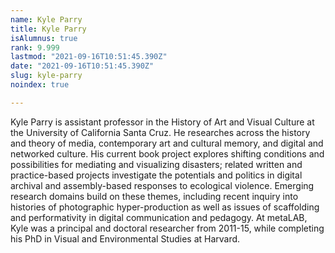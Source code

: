 ```yaml
---
name: Kyle Parry
title: Kyle Parry
isAlumnus: true
rank: 9.999
lastmod: "2021-09-16T10:51:45.390Z"
date: "2021-09-16T10:51:45.390Z"
slug: kyle-parry
noindex: true

---
```

Kyle Parry is assistant professor in the History of Art and Visual Culture at the University of California Santa Cruz. He researches across the history and theory of media, contemporary art and cultural memory, and digital and networked culture. His current book project explores shifting conditions and possibilities for mediating and visualizing disasters; related written and practice-based projects investigate the potentials and politics in digital archival and assembly-based responses to ecological violence. Emerging research domains build on these themes, including recent inquiry into histories of photographic hyper-production as well as issues of scaffolding and performativity in digital communication and pedagogy. At metaLAB, Kyle was a principal and doctoral researcher from 2011-15, while completing his PhD in Visual and Environmental Studies at Harvard.